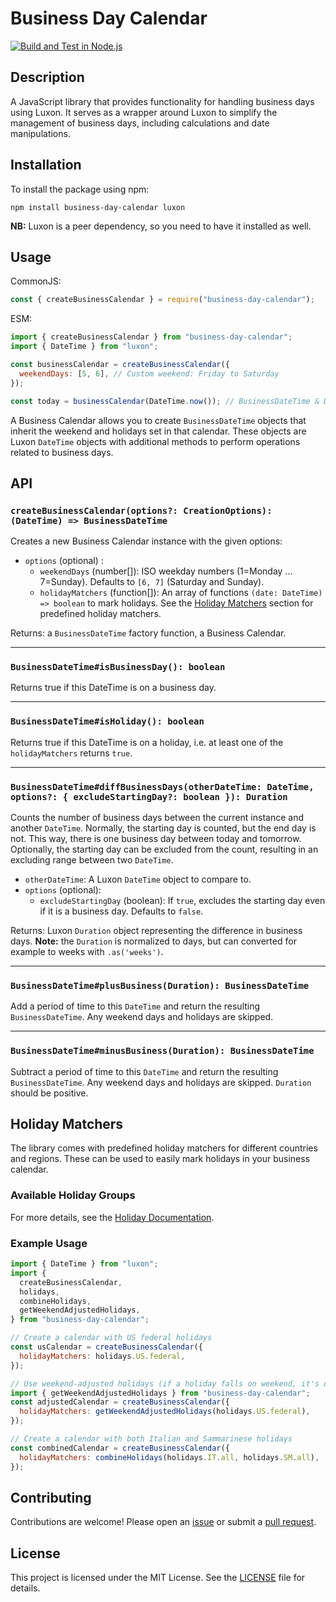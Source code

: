# Business Day Calendar

[![Build and Test in Node.js](https://github.com/brandnewteam/business-day-calendar/actions/workflows/built-and-test.yml/badge.svg)](https://github.com/brandnewteam/business-day-calendar/actions/workflows/built-and-test.yml)

## Description

A JavaScript library that provides functionality for handling business days using Luxon. It serves as a wrapper around Luxon to simplify the management of business days, including calculations and date manipulations.

## Installation

To install the package using npm:

```
npm install business-day-calendar luxon
```

**NB:** Luxon is a peer dependency, so you need to have it installed as well.

## Usage

CommonJS:

```javascript
const { createBusinessCalendar } = require("business-day-calendar");
```

ESM:

```javascript
import { createBusinessCalendar } from "business-day-calendar";
import { DateTime } from "luxon";

const businessCalendar = createBusinessCalendar({
  weekendDays: [5, 6], // Custom weekend: Friday to Saturday
});

const today = businessCalendar(DateTime.now()); // BusinessDateTime & DateTime
```

A Business Calendar allows you to create `BusinessDateTime` objects that inherit the weekend and holidays set in that calendar. These objects are Luxon `DateTime` objects with additional methods to perform operations related to business days.

## API

### `createBusinessCalendar(options?: CreationOptions): (DateTime) => BusinessDateTime`

Creates a new Business Calendar instance with the given options:

- `options` (optional) :
  - `weekendDays` (number[]): ISO weekday numbers (1=Monday ... 7=Sunday). Defaults to `[6, 7]` (Saturday and Sunday).
  - `holidayMatchers` (function[]): An array of functions `(date: DateTime) => boolean` to mark holidays. See the [Holiday Matchers](#holiday-matchers) section for predefined holiday matchers.

Returns: a `BusinessDateTime` factory function, a Business Calendar.

---

### `BusinessDateTime#isBusinessDay(): boolean`

Returns true if this DateTime is on a business day.

---

### `BusinessDateTime#isHoliday(): boolean`

Returns true if this DateTime is on a holiday, i.e. at least one of the `holidayMatchers` returns `true`.

---

### `BusinessDateTime#diffBusinessDays(otherDateTime: DateTime, options?: { excludeStartingDay?: boolean }): Duration`

Counts the number of business days between the current instance and another `DateTime`. Normally, the starting day is counted, but the end day is not. This way, there is one business day between today and tomorrow. Optionally, the starting day can be excluded from the count, resulting in an excluding range between two `DateTime`.

- `otherDateTime`: A Luxon `DateTime` object to compare to.
- `options` (optional):
  - `excludeStartingDay` (boolean): If `true`, excludes the starting day even if it is a business day. Defaults to `false`.

Returns: Luxon `Duration` object representing the difference in business days. **Note:** the `Duration` is normalized to days, but can converted for example to weeks with `.as('weeks')`.

---

### `BusinessDateTime#plusBusiness(Duration): BusinessDateTime`

Add a period of time to this `DateTime` and return the resulting `BusinessDateTime`. Any weekend days and holidays are skipped.

---

### `BusinessDateTime#minusBusiness(Duration): BusinessDateTime`

Subtract a period of time to this `DateTime` and return the resulting `BusinessDateTime`. Any weekend days and holidays are skipped. `Duration` should be positive.

## Holiday Matchers

The library comes with predefined holiday matchers for different countries and regions. These can be used to easily mark holidays in your business calendar.

### Available Holiday Groups

For more details, see the [Holiday Documentation](src/holidays/README.md).

### Example Usage

```javascript
import { DateTime } from "luxon";
import {
  createBusinessCalendar,
  holidays,
  combineHolidays,
  getWeekendAdjustedHolidays,
} from "business-day-calendar";

// Create a calendar with US federal holidays
const usCalendar = createBusinessCalendar({
  holidayMatchers: holidays.US.federal,
});

// Use weekend-adjusted holidays (if a holiday falls on weekend, it's observed on Friday or Monday)
import { getWeekendAdjustedHolidays } from "business-day-calendar";
const adjustedCalendar = createBusinessCalendar({
  holidayMatchers: getWeekendAdjustedHolidays(holidays.US.federal),
});

// Create a calendar with both Italian and Sammarinese holidays
const combinedCalendar = createBusinessCalendar({
  holidayMatchers: combineHolidays(holidays.IT.all, holidays.SM.all),
});
```

## Contributing

Contributions are welcome! Please open an [issue](https://github.com/brandnewteam/business-day-calendar/issues) or submit a [pull request](https://github.com/brandnewteam/business-day-calendar/pulls).

## License

This project is licensed under the MIT License. See the [LICENSE](LICENSE) file for details.
